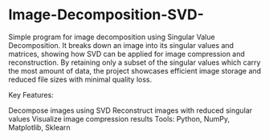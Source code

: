 # Image-Decomposition-SVD-
Simple program for image decomposition using Singular Value Decomposition. It breaks down an image into its singular values and matrices, showing how SVD can be applied for image compression and reconstruction. By retaining only a subset of the singular values which carry the most amount of data, the project showcases efficient image storage and reduced file sizes with minimal quality loss.

Key Features:

Decompose images using SVD
Reconstruct images with reduced singular values
Visualize image compression results
Tools: Python, NumPy, Matplotlib, Sklearn
